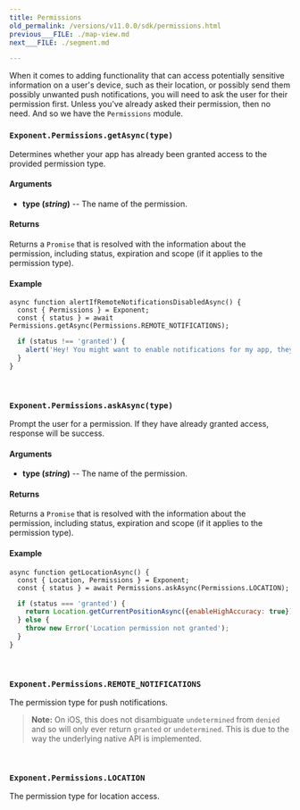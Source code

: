```yaml
---
title: Permissions
old_permalink: /versions/v11.0.0/sdk/permissions.html
previous___FILE: ./map-view.md
next___FILE: ./segment.md

---
```


When it comes to adding functionality that can access potentially sensitive information on a user's device, such as their location, or possibly send them possibly unwanted push notifications, you will need to ask the user for their permission first. Unless you've already asked their permission, then no need. And so we have the `Permissions` module.

### `Exponent.Permissions.getAsync(type)`
Determines whether your app has already been granted access to the provided permission type.

#### Arguments

* **type (_string_)** -- The name of the permission.

#### Returns
Returns a `Promise` that is resolved with the information about the permission, including status, expiration and scope (if it applies to the permission type).

#### Example
    async function alertIfRemoteNotificationsDisabledAsync() {
      const { Permissions } = Exponent;
      const { status } = await Permissions.getAsync(Permissions.REMOTE_NOTIFICATIONS);

```javascript
  if (status !== 'granted') {
    alert('Hey! You might want to enable notifications for my app, they are good.');
  }
}
```

 
### `Exponent.Permissions.askAsync(type)`
Prompt the user for a permission. If they have already granted access, response will be success.

#### Arguments

* **type (_string_)** -- The name of the permission.

#### Returns
Returns a `Promise` that is resolved with the information about the permission, including status, expiration and scope (if it applies to the permission type).

#### Example
    async function getLocationAsync() {
      const { Location, Permissions } = Exponent;
      const { status } = await Permissions.askAsync(Permissions.LOCATION);

```javascript
  if (status === 'granted') {
    return Location.getCurrentPositionAsync({enableHighAccuracy: true});
  } else {
    throw new Error('Location permission not granted');
  }
}
```

 
### `Exponent.Permissions.REMOTE_NOTIFICATIONS`  
The permission type for push notifications.

> **Note:** On iOS, this does not disambiguate `undetermined` from `denied` and so will only ever return `granted` or `undetermined`. This is due to the way the underlying native API is implemented.

 
### `Exponent.Permissions.LOCATION`  
The permission type for location access.
